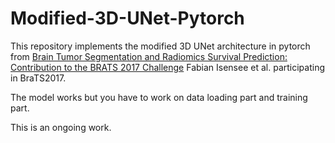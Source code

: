 # Modified-3D-UNet-Pytorch
This repository implements the modified 3D UNet architecture in pytorch from [Brain Tumor Segmentation and Radiomics Survival Prediction: Contribution to the BRATS 2017 Challenge](https://arxiv.org/abs/1802.10508) Fabian Isensee et al. participating in BraTS2017.

The model works but you have to work on data loading part and training part.

This is an ongoing work.
